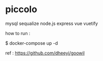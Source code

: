 # piccolo
mysql sequalize node.js express vue vuetify


how to run :

$ docker-compose up -d

ref : https://github.com/dheeyi/goowil
